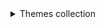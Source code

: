<details>
<summary>Themes collection </summary>
<br>

  - #### [Cyberworld](https://github.com/Quinxxxx/Disc-stuff/blob/main/Cyberworld/README.md)
  - #### [Nord](https://github.com/Quinxxxx/Disc-stuff/blob/main/Nord/README.md)
  - #### [Stains 2](https://github.com/Quinxxxx/Disc-stuff/blob/main/Stains/README.md)
  - #### [Catppuccin](https://github.com/Quinxxxx/U/blob/main/Catppuccin/README.md)
</details>


